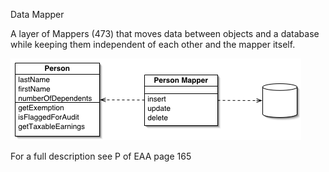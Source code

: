 ﻿Data Mapper

A layer of Mappers (473) that moves data between objects and a database while keeping them independent of each other and the mapper itself.

![File](file.png)

For a full description see P of EAA page 165